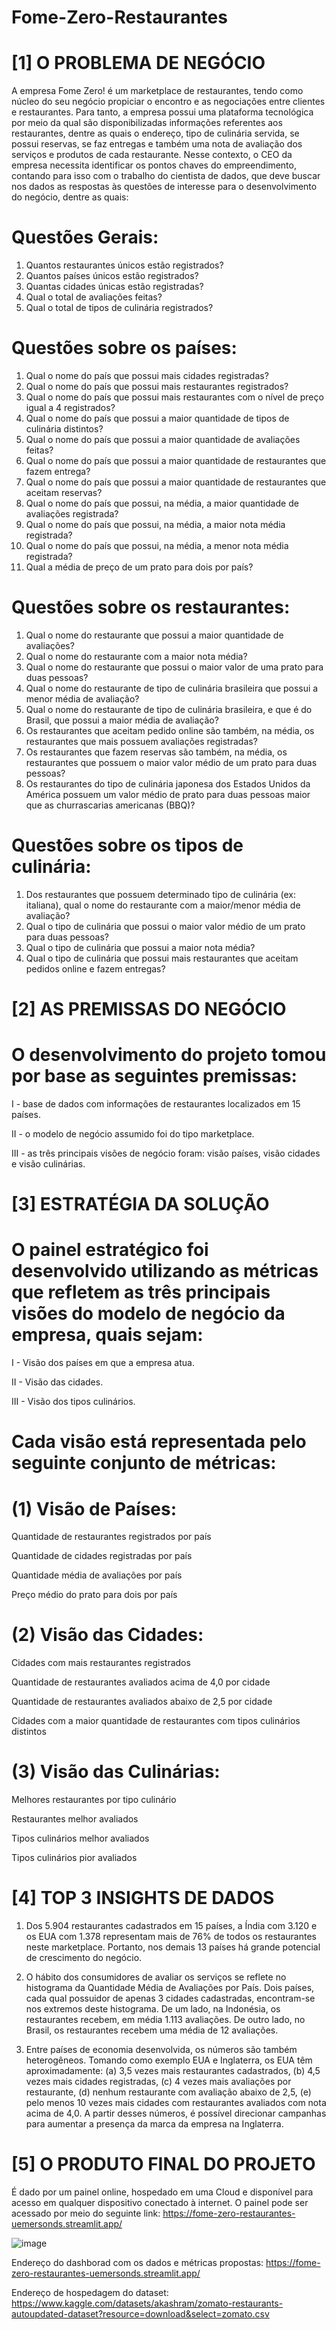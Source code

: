 # Fome-Zero-Restaurantes
# [1] O PROBLEMA DE NEGÓCIO
A empresa Fome Zero! é um marketplace de restaurantes, tendo como núcleo do seu negócio propiciar o encontro e as negociações entre clientes e restaurantes. Para tanto, a empresa possui uma plataforma tecnológica por meio da qual são disponibilizadas informações referentes aos restaurantes, dentre as quais o endereço, tipo de culinária servida, se possui reservas, se faz entregas e também uma nota de avaliação dos serviços e produtos de cada restaurante. Nesse contexto, o CEO da empresa necessita identificar os pontos chaves do empreendimento, contando para isso com o trabalho do cientista de dados, que deve buscar nos dados as respostas às questões de interesse para o desenvolvimento do negócio, dentre as quais:
# Questões Gerais:
1. Quantos restaurantes únicos estão registrados?
2. Quantos países únicos estão registrados?
3. Quantas cidades únicas estão registradas?
4. Qual o total de avaliações feitas?
5. Qual o total de tipos de culinária registrados?
# Questões sobre os países:
1. Qual o nome do país que possui mais cidades registradas?
2. Qual o nome do país que possui mais restaurantes registrados?
3. Qual o nome do país que possui mais restaurantes com o nível de preço igual a 4 registrados?
4. Qual o nome do país que possui a maior quantidade de tipos de culinária distintos?
5. Qual o nome do país que possui a maior quantidade de avaliações feitas?
6. Qual o nome do país que possui a maior quantidade de restaurantes que fazem entrega?
7. Qual o nome do país que possui a maior quantidade de restaurantes que aceitam reservas?
8. Qual o nome do país que possui, na média, a maior quantidade de avaliações registrada?
9. Qual o nome do país que possui, na média, a maior nota média registrada?
10. Qual o nome do país que possui, na média, a menor nota média registrada?
11. Qual a média de preço de um prato para dois por país?
# Questões sobre os restaurantes:
1. Qual o nome do restaurante que possui a maior quantidade de avaliações?
2. Qual o nome do restaurante com a maior nota média?
3. Qual o nome do restaurante que possui o maior valor de uma prato para duas pessoas?
4. Qual o nome do restaurante de tipo de culinária brasileira que possui a menor média de avaliação?
5. Qual o nome do restaurante de tipo de culinária brasileira, e que é do Brasil, que possui a maior média de avaliação?
6. Os restaurantes que aceitam pedido online são também, na média, os restaurantes que mais possuem avaliações registradas?
7. Os restaurantes que fazem reservas são também, na média, os restaurantes que possuem o maior valor médio de um prato para duas pessoas?
8. Os restaurantes do tipo de culinária japonesa dos Estados Unidos da América possuem um valor médio de prato para duas pessoas maior que as churrascarias americanas (BBQ)?
# Questões sobre os tipos de culinária:
1. Dos restaurantes que possuem determinado tipo de culinária (ex: italiana), qual o nome do restaurante com a maior/menor média de avaliação?
2. Qual o tipo de culinária que possui o maior valor médio de um prato para duas pessoas?
3. Qual o tipo de culinária que possui a maior nota média?
4. Qual o tipo de culinária que possui mais restaurantes que aceitam pedidos online e fazem entregas?
# [2] AS PREMISSAS DO NEGÓCIO
# O desenvolvimento do projeto tomou por base as seguintes premissas:
I - base de dados com informações de restaurantes localizados em 15 países.

II - o modelo de negócio assumido foi do tipo marketplace.

III - as três principais visões de negócio foram: visão países, visão cidades e visão culinárias.

# [3] ESTRATÉGIA DA SOLUÇÃO
# O painel estratégico foi desenvolvido utilizando as métricas que refletem as três principais visões do modelo de negócio da empresa, quais sejam:
I - Visão dos países em que a empresa atua.

II - Visão das cidades.

III - Visão dos tipos culinários.

# Cada visão está representada pelo seguinte conjunto de métricas:
# (1) Visão de Países:
Quantidade de restaurantes registrados por país

Quantidade de cidades registradas por país

Quantidade média de avaliações por país

Preço médio do prato para dois por país

# (2) Visão das Cidades:
Cidades com mais restaurantes registrados

Quantidade de restaurantes avaliados acima de 4,0 por cidade

Quantidade de restaurantes avaliados abaixo de 2,5 por cidade

Cidades com a maior quantidade de restaurantes com tipos culinários distintos

# (3) Visão das Culinárias:
Melhores restaurantes por tipo culinário

Restaurantes melhor avaliados

Tipos culinários melhor avaliados

Tipos culinários pior avaliados

# [4] TOP 3 INSIGHTS DE DADOS
1) Dos 5.904 restaurantes cadastrados em 15 países, a Índia com 3.120 e os EUA com 1.378 representam mais de 76% de todos os restaurantes neste marketplace. Portanto, nos demais 13 países há grande potencial de crescimento do negócio.

2) O hábito dos consumidores de avaliar os serviços se reflete no histograma da Quantidade Média de Avaliações por País. Dois países, cada qual possuidor de apenas 3 cidades cadastradas, encontram-se nos extremos deste histograma. De um lado, na Indonésia, os restaurantes recebem, em média 1.113 avaliações. De outro lado, no Brasil, os restaurantes recebem uma média de 12 avaliações.

3) Entre países de economia desenvolvida, os números são também heterogêneos. Tomando como exemplo EUA e Inglaterra, os EUA têm aproximadamente: (a) 3,5 vezes mais restaurantes cadastrados, (b) 4,5 vezes mais cidades registradas, (c) 4 vezes mais avaliações por restaurante, (d) nenhum restaurante com avaliação abaixo de 2,5, (e) pelo menos 10 vezes mais cidades com restaurantes avaliados com nota acima de 4,0. A partir desses números, é possível direcionar campanhas para aumentar a presença da marca da empresa na Inglaterra.

# [5] O PRODUTO FINAL DO PROJETO
É dado por um painel online, hospedado em uma Cloud e disponível para acesso em qualquer dispositivo conectado à internet. O painel pode ser acessado por meio do seguinte link:
https://fome-zero-restaurantes-uemersonds.streamlit.app/

![image](https://github.com/UemersonDS/Fome-Zero-Restaurantes/assets/143893161/ab52cbd9-7f36-493a-933b-04ef1da4cada)




Endereço do dashborad com os dados e métricas propostas:
https://fome-zero-restaurantes-uemersonds.streamlit.app/

Endereço de hospedagem do dataset:
https://www.kaggle.com/datasets/akashram/zomato-restaurants-autoupdated-dataset?resource=download&select=zomato.csv
